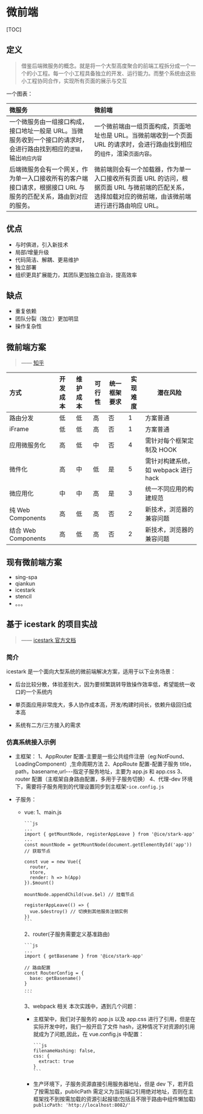 # 微前端

[TOC]

## 定义

> 借鉴后端微服务的概念。就是将一个大型高度聚合的前端工程拆分成一个一个的小工程。每一个小工程具备独立的开发、运行能力。而整个系统由这些小工程协同合作，实现所有页面的展示与交互

一个图表：

| 微服务                                                                                                                 | 微前端                                                                                                                                               |
| :--------------------------------------------------------------------------------------------------------------------- | :--------------------------------------------------------------------------------------------------------------------------------------------------- |
| 一个微服务由一组接口构成，接口地址一般是 URL。当微服务收到一个接口的请求时，会进行路由找到相应的`逻辑`，输出`响应内容` | 一个微前端由一组页面构成，页面地址也是 URL。当微前端收到一个页面 URL 的请求时，会进行路由找到相应的`组件`，渲染`页面内容`。                          |
| 后端微服务会有一个网关，作为单一入口接收所有的客户端接口请求，根据接口 URL 与服务的匹配关系，路由到对应的服务。        | 微前端则会有一个加载器，作为单一入口接收所有页面 URL 的访问，根据页面 URL 与微前端的匹配关系，选择加载对应的微前端，由该微前端进行进行路由响应 URL。 |

## 优点

- 与时俱进，引入新技术
- 局部/增量升级
- 代码简洁、解耦、更易维护
- 独立部署
- 组织更具扩展能力，其团队更加独立自治，提高效率

## 缺点

- 重复依赖
- 团队分裂（独立）更加明显
- 操作复杂性

## 微前端方案

> —— [知乎](https://www.jianshu.com/p/785c2ca5a886)

| 方式                | 开发成本 | 维护成本 | 可行性 | 统一框架要求 | 实现难度 | 潜在风险                             |
| :------------------ | :------- | :------- | ------ | ------------ | -------- | ------------------------------------ |
| 路由分发            | 低       | 低       | 高     | 否           | 1        | 方案普通                             |
| iFrame              | 低       | 低       | 高     | 否           | 1        | 方案普通                             |
| 应用微服务化        | 高       | 低       | 中     | 否           | 4        | 需针对每个框架定制及 HOOK            |
| 微件化              | 高       | 中       | 低     | 是           | 5        | 需针对构建系统，如 webpack 进行 hack |
| 微应用化            | 中       | 中       | 高     | 是           | 3        | 统一不同应用的构建规范               |
| 纯 Web Components   | 高       | 低       | 高     | 否           | 2        | 新技术，浏览器的兼容问题             |
| 结合 Web Components | 高       | 低       | 高     | 否           | 2        | 新技术，浏览器的兼容问题             |

## 现有微前端方案

- sing-spa
- qiankun
- icestark
- stencil
- 。。。

## 基于 icestark 的项目实战

> —— [icestark 官方文档](https://ice.work/docs/icestark/about)

### 简介

icestark 是一个面向大型系统的微前端解决方案，适用于以下业务场景：

- 后台比较分散，体验差别大，因为要频繁跳转导致操作效率低，希望能统一收口的一个系统内

- 单页面应用非常庞大，多人协作成本高，开发/构建时间长，依赖升级回归成本高

- 系统有二方/三方接入的需求

### 仿真系统接入示例

- 主框架：
  1、AppRouter 配置-主要是一些公共组件注册（eg:NotFound、LoadingComponent）,生命周期方法
  2、AppRoute 配置-配置子服务 title，path，basename,url---指定子服务地址，主要为 app.js 和 app.css
  3、router 配置（主框架自身路由配置，多用于子服务切换）
  4、代理-dev 环境下，需要将子服务用到的代理设置同步到主框架-`ice.config.js`
- 子服务：

  - vue:
    1、main.js

        ```js
        ...
        import { getMountNode, registerAppLeave } from '@ice/stark-app'
        ...
        const mountNode = getMountNode(document.getElementById('app')) // 获取节点

        const vue = new Vue({
          router,
          store,
          render: h => h(App)
        }).$mount()

        mountNode.appendChild(vue.$el) // 挂载节点

        registerAppLeave(() => {
          vue.$destroy() // 切换到其他服务注销实例
        })
        ```

    2、router(子服务需要定义基准路由)

        ```js
        ...
        import { getBasename } from '@ice/stark-app'

        // 路由配置
        const RouterConfig = {
          base: getBasename()
        }
        ...
        ```

    3、webpack 相关
    本次实践中，遇到几个问题：

    - 主框架中，我们对子服务的 app.js 以及 app.css 进行了引用，但是在实际开发中时，我们一般开启了文件 hash，这种情况下对资源的引用就成为了问题,因此，在 vue.config.js 中配置：

          ```js
          filenameHashing: false,
          css: {
            extract: true
          }
          ```

    - 生产环境下，子服务资源直接引用服务器地址，但是 dev 下，若开启了按需加载，publicPath 需定义为当前端口引用绝对地址，否则在主框架找不到按需加载的资源引起报错(包括且不限于路由中组件懒加载)
      `publicPath: 'http://localhost:8082/'`

